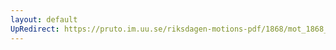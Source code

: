 ```yaml
---
layout: default
UpRedirect: https://pruto.im.uu.se/riksdagen-motions-pdf/1868/mot_1868__fk__41/mot_1868__fk__41-001.pdf
---
```

